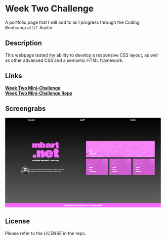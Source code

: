 # Week Two Challenge
A portfolio page that I will add to as I progress through the Coding Bootcamp at UT Austin 

## Description

This webpage tested my ability to develop a responsive CSS layout, as well as other advanced CSS and a semantic HTML framework.

## Links

[**Week Two Mini-Challenge**](https://mbartnett.github.io/week-2-challenge/)<br>
[**Week Two Mini-Challenge Repo**](https://github.com/mbartnett/week-2-challenge)

## Screengrabs

![CSS Snippets website screenshot](assets/images/mbartnett.png)

## License

Please refer to the LICENSE in the repo.